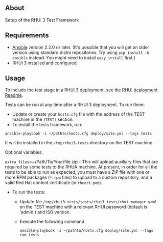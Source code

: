 About
---------------
Setup of the RHUI 3 Test Framework

Requirements
---------------
* [Ansible](http://docs.ansible.com/ansible/intro_installation.html#latest-release-via-yum) version 2.2.0 or later. (It's possible that you will get an older version using standard distro repositories. Try using `pip install -U ansible` instead. You might need to install `easy_install` first.)
* RHUI 3 installed and configured.

Usage
--------
  To include the test stage in a RHUI 3 deployment, see the [RHUI deployment Readme](https://github.com/RedHatQE/rhui3-automation/blob/master/deploy/README.md).
  
  Tests can be run at any time after a RHUI 3 deployment. To run them:

  * Update or create your `hosts.cfg` file with the address of the TEST machine in the `[TEST]` section.
  * To install the tests framework, run:
  
  `ansible-playbook -i ~/pathto/hosts.cfg deploy/site.yml --tags tests`

It will be installed in the `/tmp/rhui3-tests` directory on the TEST machine.

Optional variables:

`extra_files`=~/Path/To/Your/file.zip - This will upload auxiliary files that are required by some tests to the RHUA machine. At present, in order for all the tests to be able to run as expected, you must have a ZIP file with one or more RPM packages (`*.rpm` files) to upload to a custom repository, and a valid Red Hat content certificate (in `rhcert.pem`).
  
  * To run the tests:
    * Update file `/tmp/rhui3-tests/tests/rhui3_tests/rhui_manager.yaml` on the TEST machine with a relevant RHUI password (default is 'admin') and ISO version.
    * Execute the following command:
  
      `ansible-playbook -i ~/pathto/hosts.cfg deploy/site.yml --tags run_tests`

